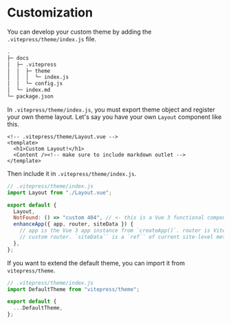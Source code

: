 # Customization

You can develop your custom theme by adding the `.vitepress/theme/index.js` file.

```bash
.
├─ docs
│  ├─ .vitepress
│  │  ├─ theme
│  │  │  └─ index.js
│  │  └─ config.js
│  └─ index.md
└─ package.json
```

In `.vitepress/theme/index.js`, you must export theme object and register your own theme layout. Let's say you have your own `Layout` component like this.

```vue
<!-- .vitepress/theme/Layout.vue -->
<template>
  <h1>Custom Layout!</h1>
  <Content /><!-- make sure to include markdown outlet -->
</template>
```

Then include it in `.vitepress/theme/index.js`.

```js
// .vitepress/theme/index.js
import Layout from "./Layout.vue";

export default {
  Layout,
  NotFound: () => "custom 404", // <- this is a Vue 3 functional component
  enhanceApp({ app, router, siteData }) {
    // app is the Vue 3 app instance from `createApp()`. router is VitePress'
    // custom router. `siteData`` is a `ref`` of current site-level metadata.
  },
};
```

If you want to extend the default theme, you can import it from `vitepress/theme`.

```js
// .vitepress/theme/index.js
import DefaultTheme from "vitepress/theme";

export default {
  ...DefaultTheme,
};
```
